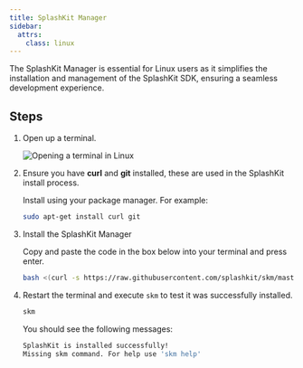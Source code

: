 ```yaml
---
title: SplashKit Manager
sidebar:
  attrs:
    class: linux
---
```

The SplashKit Manager is essential for Linux users as it simplifies the installation and management of the SplashKit SDK, ensuring a seamless development experience.
## Steps
1. Open up a terminal.

    ![Opening a terminal in Linux](/gifs/linux/open-terminal.gif)

2. Ensure you have **curl** and **git** installed, these are used in the SplashKit install process.

    Install using your package manager. For example:

    ```bash
    sudo apt-get install curl git
    ```

3. Install the SplashKit Manager

    Copy and paste the code in the box below into your terminal and press enter.

    ```bash
    bash <(curl -s https://raw.githubusercontent.com/splashkit/skm/master/install-scripts/skm-install.sh)
    ```

4. Restart the terminal and execute `skm` to test it was successfully installed. 

    ```bash
    skm
    ```

    You should see the following messages:

    ```bash
    SplashKit is installed successfully!
    Missing skm command. For help use 'skm help'
    ```


